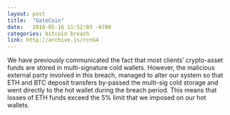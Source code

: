 ```yaml
---
layout: post
title:  "GateCoin"
date:   2016-05-16 11:52:03 -0700
categories: bitcoin breach
link: http://archive.is/rcnG4
---
```

We have previously communicated the fact that most clients’ crypto-asset funds are stored in multi-signature cold wallets. However, the malicious external party involved in this breach, managed to alter our system so that ETH and BTC deposit transfers by-passed the multi-sig cold storage and went directly to the hot wallet during the breach period. This means that losses of ETH funds exceed the 5% limit that we imposed on our hot wallets.

